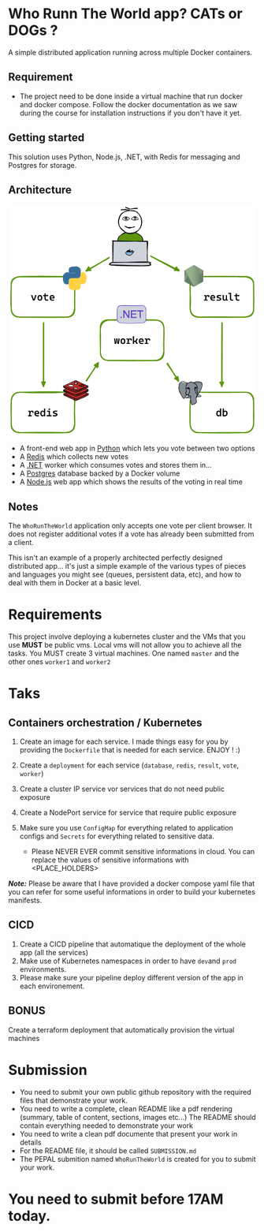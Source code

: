 # Who Runn The World app? CATs or DOGs ?

A simple distributed application running across multiple Docker containers.

## Requirement

- The project need to be done inside a virtual machine that run docker and docker compose. Follow the docker documentation as we saw during the course for installation instructions if you don't have it yet.

## Getting started

This solution uses Python, Node.js, .NET, with Redis for messaging and Postgres for storage.

## Architecture

![Architecture diagram](architecture.png)

- A front-end web app in [Python](/vote) which lets you vote between two options
- A [Redis](https://hub.docker.com/_/redis/) which collects new votes
- A [.NET](/worker/) worker which consumes votes and stores them in…
- A [Postgres](https://hub.docker.com/_/postgres/) database backed by a Docker volume
- A [Node.js](/result) web app which shows the results of the voting in real time

## Notes

The `WhoRunTheWorld` application only accepts one vote per client browser. It does not register additional votes if a vote has already been submitted from a client.

This isn't an example of a properly architected perfectly designed distributed app... it's just a simple
example of the various types of pieces and languages you might see (queues, persistent data, etc), and how to
deal with them in Docker at a basic level.

# Requirements

This project involve deploying a kubernetes cluster and the VMs that you use **MUST** be public vms. Local vms will not allow you to achieve all the tasks.
You MUST create 3 virtual machines. One named `master` and the other ones `worker1` and `worker2`

# Taks

## Containers orchestration / Kubernetes

1. Create an image for each service. I made things easy for you by providing the `Dockerfile` that is needed for each service. ENJOY ! :)
2. Create a `deployment` for each service (`database`, `redis`, `result`, `vote`, `worker`)
3. Create a cluster IP service vor services that do not need public exposure
4. Create a NodePort service for service that require public exposure
5. Make sure you use `ConfigMap` for everything related to application configs and `Secrets` for everything related to sensitive data.

   - Please NEVER EVER commit sensitive informations in cloud. You can replace the values of sensitive informations with <PLACE_HOLDERS>

**_Note:_** Please be aware that I have provided a docker compose yaml file that you can refer for some useful informations in order to build your kubernetes manifests.

## CICD

1. Create a CICD pipeline that automatique the deployment of the whole app (all the services)
2. Make use of Kubernetes namespaces in order to have `dev`and `prod` environments.
3. Please make sure your pipeline deploy different version of the app in each environement.

## BONUS

Create a terraform deployment that automatically provision the virtual machines

# Submission

- You need to submit your own public github repository with the required files that demonstrate your work.
- You need to write a complete, clean README like a pdf rendering (summary, table of content, sections, images etc...)
  The README should contain everything needed to demonstrate your work
- You need to write a clean pdf documente that present your work in details
- For the README file, it should be called `SUBMISSION.md`
- The PEPAL submition named `WhoRunTheWorld` is created for you to submit your work.

# You need to submit before 17AM today.
